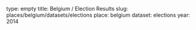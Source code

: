 type: empty
title: Belgium / Election Results
slug: places/belgium/datasets/elections
place: belgium
dataset: elections
year: 2014
